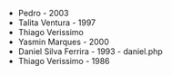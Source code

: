 
- Pedro - 2003
- Talita Ventura - 1997
- Thiago Verissimo
- Yasmin Marques - 2000
- Daniel Silva Ferrira - 1993 - daniel.php
- Thiago Verissimo - 1986

